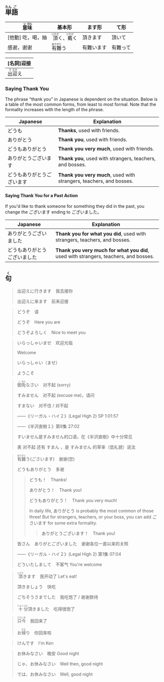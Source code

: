 ## <ruby>単<rt>たん</rt>語<rt>ご</rt></ruby>

| <ruby>意<rt>い</rt>味<rt>ほん</rt></ruby> | 基本形                                                       | ます形     | て形     |
| ----------------------------------------- | ------------------------------------------------------------ | ---------- | -------- |
| [他動] 吃，喝，抽                         | <ruby>頂<rt>いただ</rt>く</ruby>、<ruby>戴<rt>いただ</rt>く</ruby> | 頂きます   | 頂いて   |
| 感谢，谢谢                                | <ruby>有<rt>あり</rt>難<rt>がと</rt>う</ruby>                | 有難います | 有難って |

| [名詞]迎接                                  |
| ------------------------------------------- |
| <ruby>出<rt>で</rt>迎<rt>むか</rt>え</ruby> |



### Saying Thank You

The phrase "thank you" in Japanese is dependent on the situation.  Below is a table of the most common forms, from least to most formal.  Note that the formality increases with the length of the phrase.

| Japanese                   | Explanation                                                  |
| -------------------------- | ------------------------------------------------------------ |
| どうも                     | **Thanks**, used with friends.                               |
| ありがとう                 | **Thank you**, used with friends.                            |
| どうもありがとう           | **Thank you very much**, used with friends.                  |
| ありがとうございます       | **Thank you**, used with strangers, teachers, and bosses.    |
| どうもありがとうございます | **Thank you very much**, used with strangers, teachers, and bosses. |

#### Saying Thank You for a Past Action

If you'd like to thank someone for something they did in the past, you change the ございます ending to ございました。

| Japanese                     | Explanation                                                  |
| ---------------------------- | ------------------------------------------------------------ |
| ありがとうございました       | **Thank you for what you did**, used with strangers, teachers, and bosses. |
| どうもありがとうございました | **Thank you very much for what you did**, used with strangers, teachers, and bosses. |



## <ruby>句<rt>く</rt></ruby>

> 出迎えに行きます　我去接你
>
> 出迎えに来ます　前来迎接
>

> どうぞ　请
>
> どうぞ　Here you are
>
> どうぞよろしく　Nice to meet you
>

> いらっしゃいませ　欢迎光临
>
> Welcome
>
> いらっしゃい（ませ）　
>
> ようこそ

> <ruby>御<rt>ご</rt>免<rt>めん</rt></ruby>なさい　对不起 (sorry)
>
> すみません　对不起 (excuse me)，请问
>
> 
>
> すまない　对不住 / 对不起
>
> ——《リーガル・ハイ２》(Legal High 2) SP 1:01:57
>
> ——《半沢直樹１》第9集 27:02
>
> すいません是すみません的口语，在《半沢直樹》中十分常见
>
> 表 对不起 还有 すまん ，是 すみません 的草率（低礼貌）说法

> <ruby>有<rt>あり</rt>難<rt>がと</rt>う</ruby>(ごさいます)　谢谢(您)
>
> どうもありがとう　多谢
>
> > どうも！　Thanks!
>>
> > ありがとう！　Thank you!
>>
> > どうもありがとう！　Thank you very much!
> >
> > In daily life, ありがとう is probably the most common of those three! But for strangers, teachers, or your boss, you can add ごさいます for some extra formality.
> >
> > > ありがとうございます！　Thank you!
> 
> 皆さん　ありがとございました　谢谢各位一直以来的关照
> 
> ——《リーガル・ハイ２》(Legal High 2) 第1集 07:04
>
> どういたしまして　不客气 You're welcome
>

> <ruby>頂<rt>いただ</rt>き</ruby>ます　我开动了 Let's eat!
>
> 頂きましょう　快吃
>
> ごちそうさまでした　我吃饱了 / 谢谢款待
>
> <ruby>十<rt>じゅっ</rt>分<rt>ぶん</rt></ruby>頂きました　吃得很饱了

> <ruby>只<rt>ただ</rt>今<rt>いま</rt></ruby>　我回来了
>
> お<ruby>帰<rt>かえ</rt>り</ruby>　你回来啦
>

> けんです　I'm Ken
>

> お休みなさい　晚安 Good night
>
> じゃ、お休みなさい　Well then, good night
>
> では、お休みなさい　Well, good night